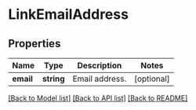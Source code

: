 # LinkEmailAddress

## Properties
Name | Type | Description | Notes
------------ | ------------- | ------------- | -------------
**email** | **string** | Email address. | [optional] 

[[Back to Model list]](../README.md#documentation-for-models) [[Back to API list]](../README.md#documentation-for-api-endpoints) [[Back to README]](../README.md)



